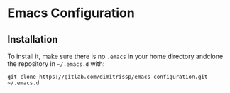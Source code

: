# Emacs Configuration

## Installation

To install it, make sure there is no `.emacs` in your home directory andclone the repository in `~/.emacs.d` with:

```console
git clone https://gitlab.com/dimitrissp/emacs-configuration.git ~/.emacs.d
```
